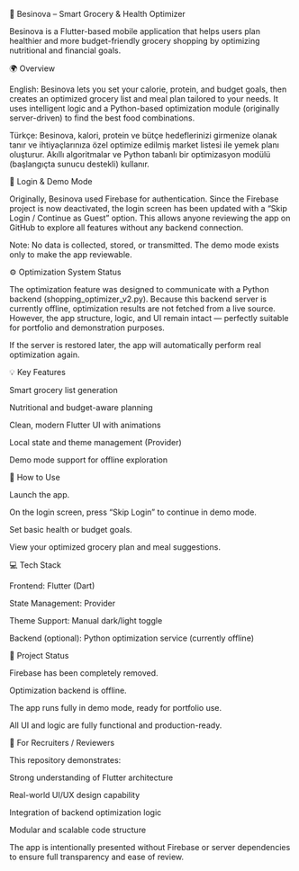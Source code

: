 🥦 Besinova – Smart Grocery & Health Optimizer

Besinova is a Flutter-based mobile application that helps users plan healthier and more budget-friendly grocery shopping by optimizing nutritional and financial goals.

🌍 Overview

English:
Besinova lets you set your calorie, protein, and budget goals, then creates an optimized grocery list and meal plan tailored to your needs. It uses intelligent logic and a Python-based optimization module (originally server-driven) to find the best food combinations.

Türkçe:
Besinova, kalori, protein ve bütçe hedeflerinizi girmenize olanak tanır ve ihtiyaçlarınıza özel optimize edilmiş market listesi ile yemek planı oluşturur. Akıllı algoritmalar ve Python tabanlı bir optimizasyon modülü (başlangıçta sunucu destekli) kullanır.

🔐 Login & Demo Mode

Originally, Besinova used Firebase for authentication.
Since the Firebase project is now deactivated, the login screen has been updated with a “Skip Login / Continue as Guest” option.
This allows anyone reviewing the app on GitHub to explore all features without any backend connection.

Note: No data is collected, stored, or transmitted. The demo mode exists only to make the app reviewable.

⚙️ Optimization System Status

The optimization feature was designed to communicate with a Python backend (shopping_optimizer_v2.py).
Because this backend server is currently offline, optimization results are not fetched from a live source.
However, the app structure, logic, and UI remain intact — perfectly suitable for portfolio and demonstration purposes.

If the server is restored later, the app will automatically perform real optimization again.

💡 Key Features

Smart grocery list generation

Nutritional and budget-aware planning

Clean, modern Flutter UI with animations

Local state and theme management (Provider)

Demo mode support for offline exploration

🧭 How to Use

Launch the app.

On the login screen, press “Skip Login” to continue in demo mode.

Set basic health or budget goals.

View your optimized grocery plan and meal suggestions.

💻 Tech Stack

Frontend: Flutter (Dart)

State Management: Provider

Theme Support: Manual dark/light toggle

Backend (optional): Python optimization service (currently offline)

📂 Project Status

Firebase has been completely removed.

Optimization backend is offline.

The app runs fully in demo mode, ready for portfolio use.

All UI and logic are fully functional and production-ready.

🧾 For Recruiters / Reviewers

This repository demonstrates:

Strong understanding of Flutter architecture

Real-world UI/UX design capability

Integration of backend optimization logic

Modular and scalable code structure

The app is intentionally presented without Firebase or server dependencies to ensure full transparency and ease of review.